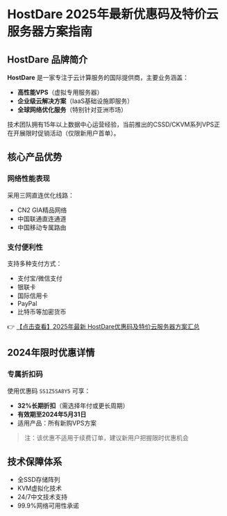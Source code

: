 # HostDare 2025年最新优惠码及特价云服务器方案指南

## HostDare 品牌简介

**HostDare** 是一家专注于云计算服务的国际提供商，主要业务涵盖：
- **高性能VPS**（虚拟专用服务器）
- **企业级云解决方案**（IaaS基础设施即服务）
- **全球网络优化服务**（特别针对亚洲市场）

技术团队拥有15年以上数据中心运营经验，当前推出的CSSD/CKVM系列VPS正在开展限时促销活动（仅限新用户首单）。

## 核心产品优势

### 网络性能表现
采用三网直连优化线路：
- CN2 GIA精品网络
- 中国联通直连通道
- 中国移动专属路由

### 支付便利性
支持多种支付方式：
- 支付宝/微信支付
- 银联卡
- 国际信用卡
- PayPal
- 比特币等加密货币

👉 [【点击查看】2025年最新 HostDare优惠码及特价云服务器方案汇总](https://bit.ly/hostdare)

## 2024年限时优惠详情

### 专属折扣码
使用优惠码 `SS1Z5SA8Y5` 可享：
- **32%长期折扣**（需选择年付或更长周期）
- **有效期至2024年5月31日**
- 适用产品：所有新购VPS方案

> 注：该优惠不适用于续费订单，建议新用户把握限时优惠机会

## 技术保障体系
- 全SSD存储阵列
- KVM虚拟化技术
- 24/7中文技术支持
- 99.9%网络可用性承诺